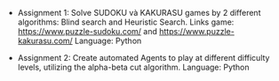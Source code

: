 * Assignment 1: Solve SUDOKU và KAKURASU games by 2 different algorithms: Blind search and Heuristic Search. 
Links game: https://www.puzzle-sudoku.com/   and https://www.puzzle-kakurasu.com/
Language: Python

* Assignment 2: Create automated Agents to play at different difficulty levels, utilizing the alpha-beta cut algorithm.
Language: Python
